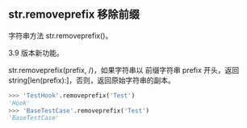 ## str.removeprefix  移除前缀

字符串方法 str.removeprefix()。

3.9 版本新功能。

str.removeprefix(prefix, /)，如果字符串以 前缀字符串 prefix 开头，返回 string[len(prefix):]，否则，返回原始字符串的副本。

```python
>>> 'TestHook'.removeprefix('Test')
'Hook'
>>> 'BaseTestCase'.removeprefix('Test')
'BaseTestCase'
```
